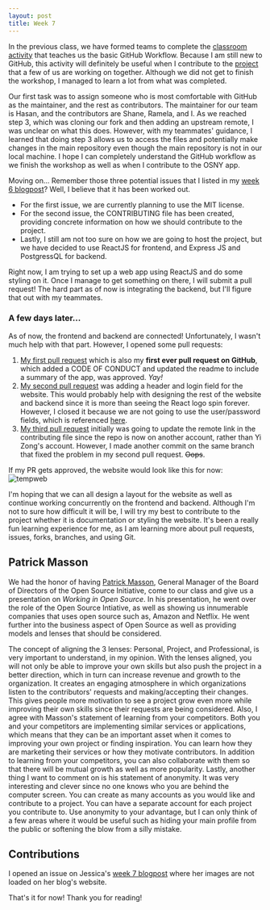 ```yaml
---
layout: post
title: Week 7
---
```


In the previous class, we have formed teams to complete the <a href="https://github.com/hunter-college-ossd-spr19/github-workflow-activity-01">classroom activity</a> that teaches us the basic GitHub Workflow. Because I am still new to GitHub, this activity will definitely be useful when I contribute to the <a href="https://github.com/opensource-ny/OpenSource-NY">project</a> that a few of us are working on together. Although we did not get to finish the workshop, I managed to learn a lot from what was completed.

Our first task was to assign someone who is most comfortable with GitHub as the maintainer, and the rest as contributors. The maintainer for our team is Hasan, and the contributors are Shane, Ramela, and I. As we reached step 3, which was cloning our fork and then adding an upstream remote, I was unclear on what this does. However, with my teammates' guidance, I learned that doing step 3 allows us to access the files and potentially make changes in the main repository even though the main repository is not in our local machine. I hope I can completely understand the GitHub workflow as we finish the workshop as well as when I contribute to the OSNY app.

Moving on... Remember those three potential issues that I listed in my <a href="https://hunter-college-ossd-spr19.github.io/mxmsunny-weekly/week06/">week 6 blogpost</a>? Well, I believe that it has been worked out. 
<ul>
	<li>For the first issue, we are currently planning to use the MIT license.</li>
	<li>For the second issue, the CONTRIBUTING file has been created, providing concrete information on how we should contribute to the project.</li>
	<li>Lastly, I still am not too sure on how we are going to host the project, but we have decided to use ReactJS for frontend, and Express JS and PostgressQL for backend.</li>
</ul>

Right now, I am trying to set up a web app using ReactJS and do some styling on it. Once I manage to get something on there, I will submit a pull request! The hard part as of now is integrating the backend, but I'll figure that out with my teammates.

<h3>A few days later...</h3>
As of now, the frontend and backend are connected! Unfortunately, I wasn't much help with that part. However, I opened some pull requests:

<ol>
	<li><a href="https://github.com/opensource-ny/OpenSource-NY/pull/1">My first pull request</a> which is also my <strong>first ever pull request on GitHub</strong>, which added a CODE OF CONDUCT and updated the readme to include a summary of the app, was approved. <em>Yay!</em></li>
	<li><a href="https://github.com/opensource-ny/OpenSource-NY/pull/42">My second pull request</a> was adding a header and login field for the website. This would probably help with designing the rest of the website and backend since it is more than seeing the React logo spin forever. However, I closed it because we are not going to use the user/password fields, which is referenced <a href="https://github.com/opensource-ny/OpenSource-NY/issues/36">here</a>.</li>
		<li><a href="https://github.com/opensource-ny/OpenSource-NY/pull/47">My third pull request</a> initially was going to update the remote link in the contributing file since the repo is now on another account, rather than Yi Zong's account. However, I made another commit on the same branch that fixed the problem in my second pull request. <s>Oops</s>.</li>
</ol>

If my PR gets approved, the website would look like this for now:
<img src="https://user-images.githubusercontent.com/43188391/54322785-f35b4280-45cc-11e9-9420-acd0aaa3955f.jpg" alt="tempweb"/>

I'm hoping that we can all design a layout for the website as well as continue working concurrently on the frontend and backend. Although I'm not to sure how difficult it will be, I will try my best to contribute to the project whether it is documentation or styling the website. It's been a really fun learning experience for me, as I am learning more about pull requests, issues, forks, branches, and using Git.

<h2>Patrick Masson</h2>
We had the honor of having <a href="https://www.linkedin.com/in/patrick-masson-4a09b53/">Patrick Masson</a>, General Manager of the Board of Directors of the Open Source Initiative, come to our class and give us a presentation on <em>Working in Open Source</em>. In his presentation, he went over the role of the Open Source Intiative, as well as showing us innumerable companies that uses open source such as, Amazon and Netflix. He went further into the business aspect of Open Source as well as providing models and lenses that should be considered.

The concept of aligning the 3 lenses: Personal, Project, and Professional, is very important to understand, in my opinion. With the lenses aligned, you will not only be able to improve your own skills but also push the project in a better direction, which in turn can increase revenue and growth to the organization. It creates an engaging atmosphere in which organizations listen to the contributors' requests and making/accepting their changes. This gives people more motivation to see a project grow even more while improving their own skills since their requests are being considered. Also, I agree with Masson's statement of learning from your competitors. Both you and your competitors are implementing similar services or applications, which means that they can be an important asset when it comes to improving your own project or finding inspiration. You can learn how they are marketing their services or how they motivate contributors. In addition to learning from your competitors, you can also collaborate with them so that there will be mutual growth as well as more popularity. Lastly, another thing I want to comment on is his statement of anonymity. It was very interesting and clever since no one knows who you are behind the computer screen. You can create as many accounts as you would like and contribute to a project. You can have a separate account for each project you contribute to. Use anonymity to your advantage, but I can only think of a few areas where it would be useful such as hiding your main profile from the public or softening the blow from a silly mistake.

<h2>Contributions</h2>
I opened an issue on Jessica's <a href="https://github.com/hunter-college-ossd-spr19/gutierrezjdr-weekly/issues/2">week 7 blogpost</a> where her images are not loaded on her blog's website.

That's it for now! Thank you for reading!
